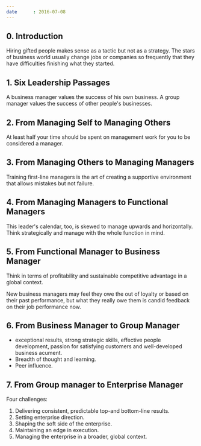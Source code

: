 ```yaml
---
date      : 2016-07-08
---
```



## 0. Introduction
Hiring gifted people makes sense as a tactic but not as a strategy.
The stars of business world usually change jobs or companies so frequently that they have difficulties finishing what they started.


## 1. Six Leadership Passages
A business manager values the success of his own business.
A group manager values the success of other people's businesses.


## 2. From Managing Self to Managing Others
At least half your time should be spent on management work for you to be considered a manager.


## 3. From Managing Others to Managing Managers
Training first-line managers is the art of creating a supportive environment that allows mistakes but not failure.


## 4. From Managing Managers to Functional Managers
This leader's calendar, too, is skewed to manage upwards and horizontally.
Think strategically and manage with the whole function in mind.


## 5. From Functional Manager to Business Manager
Think in terms of profitability and sustainable competitive advantage in a global context.

New business managers may feel they owe the out of loyalty or based on their past performance, but what they really owe them is candid feedback on their job performance now.


## 6. From Business Manager to Group Manager
  - exceptional results, strong strategic skills, effective people development, passion for satisfying customers and well-developed business acument.
  - Breadth of thought and learning.
  - Peer influence.


## 7. From Group manager to Enterprise Manager
Four challenges:
  1. Delivering consistent, predictable top-and bottom-line results.
  2. Setting enterprise direction.
  3. Shaping the soft side of the enterprise.
  4. Maintaining an edge in execution.
  5. Managing the enterprise in a broader, global context.
